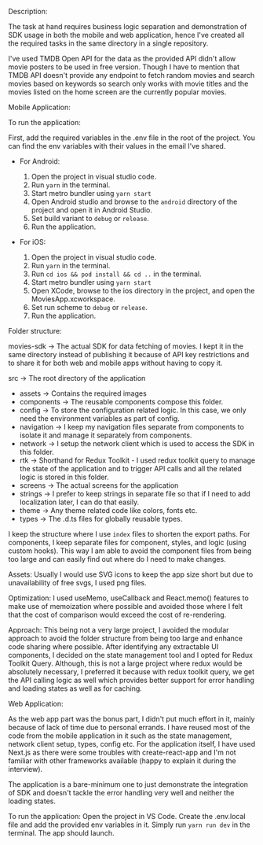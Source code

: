 Description:

The task at hand requires business logic separation and demonstration of SDK usage in both the mobile and web application, hence I've created all the required tasks in the same directory in a single repository.

I've used TMDB Open API for the data as the provided API didn't allow movie posters to be used in free version. Though I have to mention that TMDB API doesn't provide any endpoint to fetch random movies and search movies based on keywords so search only works with movie titles and the movies listed on the home screen are the currently popular movies.

Mobile Application:

To run the application:

First, add the required variables in the .env file in the root of the project. You can find the env variables with their values in the email I've shared.

- For Android:

  1.  Open the project in visual studio code.
  2.  Run `yarn` in the terminal.
  3.  Start metro bundler using `yarn start`
  4.  Open Android studio and browse to the `android` directory of the project and open it in Android Studio.
  5.  Set build variant to `debug` or `release`.
  6.  Run the application.

- For iOS:
  1. Open the project in visual studio code.
  2. Run `yarn` in the terminal.
  3. Run `cd ios && pod install && cd ..` in the terminal.
  4. Start metro bundler using `yarn start`
  5. Open XCode, browse to the ios directory in the project, and open the MoviesApp.xcworkspace.
  6. Set run scheme to `debug` or `release`.
  7. Run the application.

Folder structure:

movies-sdk -> The actual SDK for data fetching of movies. I kept it in the same directory instead of publishing it because of API key restrictions and to share it for both web and mobile apps without having to copy it.

src -> The root directory of the application

- assets -> Contains the required images
- components -> The reusable components compose this folder.
- config -> To store the configuration related logic. In this case, we only need the environment variables as part of config.
- navigation -> I keep my navigation files separate from components to isolate it and manage it separately from components.
- network -> I setup the network client which is used to access the SDK in this folder.
- rtk -> Shorthand for Redux Toolkit - I used redux toolkit query to manage the state of the application and to trigger API calls and all the related logic is stored in this folder.
- screens -> The actual screens for the application
- strings -> I prefer to keep strings in separate file so that if I need to add localization later, I can do that easily.
- theme -> Any theme related code like colors, fonts etc.
- types -> The .d.ts files for globally reusable types.

I keep the structure where I use `index` files to shorten the export paths.
For components, I keep separate files for component, styles, and logic (using custom hooks). This way I am able to avoid the component files from being too large and can easily find out where do I need to make changes.

Assets: Usually I would use SVG icons to keep the app size short but due to unavailability of free svgs, I used png files.

Optimization: I used useMemo, useCallback and React.memo() features to make use of memoization where possible and avoided those where I felt that the cost of comparison would exceed the cost of re-rendering.

Approach:
This being not a very large project, I avoided the modular approach to avoid the folder structure from being too large and enhance code sharing where possible. After identifying any extractable UI components, I decided on the state management tool and I opted for Redux Toolkit Query. Although, this is not a large project where redux would be absolutely necessary, I preferred it because with redux toolkit query, we get the API calling logic as well which provides better support for error handling and loading states as well as for caching.

Web Application:

As the web app part was the bonus part, I didn't put much effort in it, mainly because of lack of time due to personal errands. I have reused most of the code from the mobile application in it such as the state management, network client setup, types, config etc. For the application itself, I have used Next.js as there were some troubles with create-react-app and I'm not familiar with other frameworks available (happy to explain it during the interview).

The application is a bare-minimum one to just demonstrate the integration of SDK and doesn't tackle the error handling very well and neither the loading states.

To run the application:
Open the project in VS Code.
Create the .env.local file and add the provided env variables in it.
Simply run `yarn run dev` in the terminal.
The app should launch.
